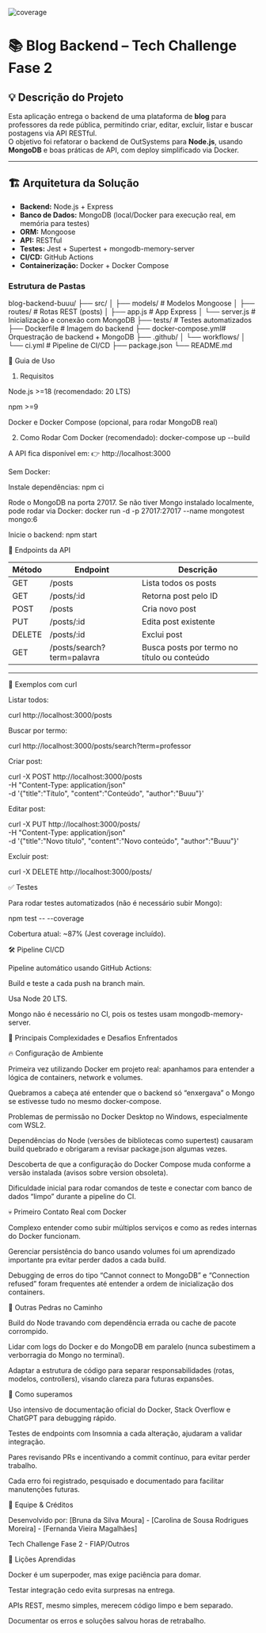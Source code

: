 ![coverage](https://img.shields.io/badge/coverage-87%25-brightgreen)

# 📚 Blog Backend – Tech Challenge Fase 2

## 💡 Descrição do Projeto

Esta aplicação entrega o backend de uma plataforma de **blog** para professores da rede pública, permitindo criar, editar, excluir, listar e buscar postagens via API RESTful.  
O objetivo foi refatorar o backend de OutSystems para **Node.js**, usando **MongoDB** e boas práticas de API, com deploy simplificado via Docker.

---

## 🏗️ Arquitetura da Solução

- **Backend:** Node.js + Express  
- **Banco de Dados:** MongoDB (local/Docker para execução real, em memória para testes)  
- **ORM:** Mongoose  
- **API:** RESTful  
- **Testes:** Jest + Supertest + mongodb-memory-server  
- **CI/CD:** GitHub Actions  
- **Containerização:** Docker + Docker Compose  

### Estrutura de Pastas

blog-backend-buuu/
├── src/
│   ├── models/       # Modelos Mongoose
│   ├── routes/       # Rotas REST (posts)
│   ├── app.js        # App Express
│   └── server.js     # Inicialização e conexão com MongoDB
├── tests/            # Testes automatizados
├── Dockerfile        # Imagem do backend
├── docker-compose.yml# Orquestração de backend + MongoDB
├── .github/
│   └── workflows/
│       └── ci.yml    # Pipeline de CI/CD
├── package.json
└── README.md


🚀 Guia de Uso
1. Requisitos

Node.js >=18 (recomendado: 20 LTS)

npm >=9

Docker e Docker Compose (opcional, para rodar MongoDB real)

2. Como Rodar
Com Docker (recomendado):
docker-compose up --build

A API fica disponível em:
👉 http://localhost:3000

Sem Docker:

Instale dependências:
npm ci

Rode o MongoDB na porta 27017.
Se não tiver Mongo instalado localmente, pode rodar via Docker:
docker run -d -p 27017:27017 --name mongotest mongo:6

Inicie o backend:
npm start

🔗 Endpoints da API

| Método | Endpoint                   | Descrição                                   |
| ------ | -------------------------- | ------------------------------------------- |
| GET    | /posts                     | Lista todos os posts                        |
| GET    | /posts/\:id                | Retorna post pelo ID                        |
| POST   | /posts                     | Cria novo post                              |
| PUT    | /posts/\:id                | Edita post existente                        |
| DELETE | /posts/\:id                | Exclui post                                 |
| GET    | /posts/search?term=palavra | Busca posts por termo no título ou conteúdo |
------------------------------------------------------------------------------------

🔧 Exemplos com curl

Listar todos:

curl http://localhost:3000/posts


Buscar por termo:

curl http://localhost:3000/posts/search?term=professor


Criar post:

curl -X POST http://localhost:3000/posts \
-H "Content-Type: application/json" \
-d '{"title":"Título", "content":"Conteúdo", "author":"Buuu"}'


Editar post:

curl -X PUT http://localhost:3000/posts/<ID> \
-H "Content-Type: application/json" \
-d '{"title":"Novo título", "content":"Novo conteúdo", "author":"Buuu"}'


Excluir post:

curl -X DELETE http://localhost:3000/posts/<ID>


✅ Testes

Para rodar testes automatizados (não é necessário subir Mongo):

npm test -- --coverage

Cobertura atual: ~87% (Jest coverage incluído).


🛠️ Pipeline CI/CD

Pipeline automático usando GitHub Actions:

Build e teste a cada push na branch main.

Usa Node 20 LTS.

Mongo não é necessário no CI, pois os testes usam mongodb-memory-server.


🧩 Principais Complexidades e Desafios Enfrentados

🔥 Configuração de Ambiente

Primeira vez utilizando Docker em projeto real: apanhamos para entender a lógica de containers, network e volumes.

Quebramos a cabeça até entender que o backend só “enxergava” o Mongo se estivesse tudo no mesmo docker-compose.

Problemas de permissão no Docker Desktop no Windows, especialmente com WSL2.

Dependências do Node (versões de bibliotecas como supertest) causaram build quebrado e obrigaram a revisar package.json algumas vezes.

Descoberta de que a configuração do Docker Compose muda conforme a versão instalada (avisos sobre version obsoleta).

Dificuldade inicial para rodar comandos de teste e conectar com banco de dados “limpo” durante a pipeline do CI.


💀 Primeiro Contato Real com Docker

Complexo entender como subir múltiplos serviços e como as redes internas do Docker funcionam.

Gerenciar persistência do banco usando volumes foi um aprendizado importante pra evitar perder dados a cada build.

Debugging de erros do tipo “Cannot connect to MongoDB” e “Connection refused” foram frequentes até entender a ordem de inicialização dos containers.

👀 Outras Pedras no Caminho

Build do Node travando com dependência errada ou cache de pacote corrompido.

Lidar com logs do Docker e do MongoDB em paralelo (nunca subestimem a verborragia do Mongo no terminal).

Adaptar a estrutura de código para separar responsabilidades (rotas, modelos, controllers), visando clareza para futuras expansões.


🦾 Como superamos

Uso intensivo de documentação oficial do Docker, Stack Overflow e ChatGPT para debugging rápido.

Testes de endpoints com Insomnia a cada alteração, ajudaram a validar integração.

Pares revisando PRs e incentivando a commit contínuo, para evitar perder trabalho.

Cada erro foi registrado, pesquisado e documentado para facilitar manutenções futuras.


👥 Equipe & Créditos

Desenvolvido por:
[Bruna da Silva Moura] - [Carolina de Sousa Rodrigues Moreira] - [Fernanda Vieira Magalhães]

Tech Challenge Fase 2 - FIAP/Outros


🚀 Lições Aprendidas

Docker é um superpoder, mas exige paciência para domar.

Testar integração cedo evita surpresas na entrega.

APIs REST, mesmo simples, merecem código limpo e bem separado.

Documentar os erros e soluções salvou horas de retrabalho.

